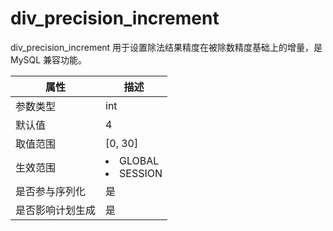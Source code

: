 # div_precision_increment

div_precision_increment 用于设置除法结果精度在被除数精度基础上的增量，是 MySQL 兼容功能。

|  **属性**  |                                                   **描述**                                                   |
|----------|------------------------------------------------------------------------------------------------------------|
| 参数类型     | int                                                                                                        |
| 默认值      | 4                                                                                                          |
| 取值范围     | \[0, 30\]                                                                                                  |
| 生效范围     | <li> GLOBAL   <li> SESSION    |
| 是否参与序列化  | 是                                                                                                          |
| 是否影响计划生成 | 是                                                                                                          |
